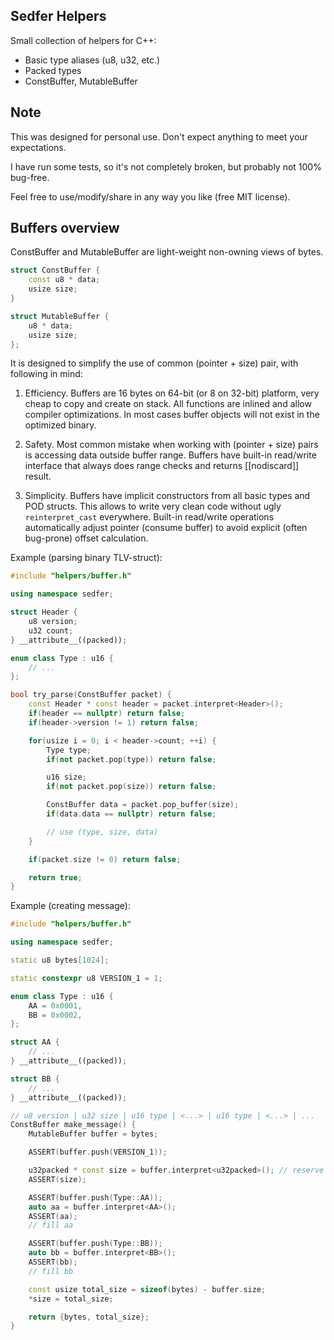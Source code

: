 ## Sedfer Helpers

Small collection of helpers for C++:

* Basic type aliases (u8, u32, etc.)
* Packed types
* ConstBuffer, MutableBuffer

## Note
This was designed for personal use. Don't expect anything to meet your expectations.

I have run some tests, so it's not completely broken, but probably not 100% bug-free.

Feel free to use/modify/share in any way you like (free MIT license).

## Buffers overview

ConstBuffer and MutableBuffer are light-weight non-owning views of bytes.
```c++
struct ConstBuffer {
    const u8 * data;
    usize size;
}

struct MutableBuffer {
    u8 * data;
    usize size;
};
```

It is designed to simplify the use of common (pointer + size) pair, with following in mind:
1. Efficiency.
Buffers are 16 bytes on 64-bit (or 8 on 32-bit) platform, very cheap to copy and create on stack.
All functions are inlined and allow compiler optimizations. In most cases buffer objects will not exist in the optimized binary.

2. Safety.
Most common mistake when working with (pointer + size) pairs is accessing data outside buffer range.
Buffers have built-in read/write interface that always does range checks and returns [[nodiscard]] result.

3. Simplicity.
Buffers have implicit constructors from all basic types and POD structs. This allows to write very clean code without ugly `reinterpret_cast` everywhere.
Built-in read/write operations automatically adjust pointer (consume buffer) to avoid explicit (often bug-prone) offset calculation.

Example (parsing binary TLV-struct):
```c++
#include "helpers/buffer.h"

using namespace sedfer;

struct Header {
    u8 version;
    u32 count;
} __attribute__((packed));

enum class Type : u16 {
    // ...
};

bool try_parse(ConstBuffer packet) {
    const Header * const header = packet.interpret<Header>();
    if(header == nullptr) return false;
    if(header->version != 1) return false;

    for(usize i = 0; i < header->count; ++i) {
        Type type;
        if(not packet.pop(type)) return false;

        u16 size;
        if(not packet.pop(size)) return false;

        ConstBuffer data = packet.pop_buffer(size);
        if(data.data == nullptr) return false;

        // use (type, size, data)
    }

    if(packet.size != 0) return false;

    return true;
}
```

Example (creating message):
```c++
#include "helpers/buffer.h"

using namespace sedfer;

static u8 bytes[1024];

static constexpr u8 VERSION_1 = 1;

enum class Type : u16 {
    AA = 0x0001,
    BB = 0x0002,
};

struct AA {
    // ...
} __attribute__((packed));

struct BB {
    // ...
} __attribute__((packed));

// u8 version | u32 size | u16 type | <...> | u16 type | <...> | ...
ConstBuffer make_message() {
    MutableBuffer buffer = bytes;

    ASSERT(buffer.push(VERSION_1));

    u32packed * const size = buffer.interpret<u32packed>(); // reserve space (fill at the end)
    ASSERT(size);

    ASSERT(buffer.push(Type::AA));
    auto aa = buffer.interpret<AA>();
    ASSERT(aa);
    // fill aa

    ASSERT(buffer.push(Type::BB));
    auto bb = buffer.interpret<BB>();
    ASSERT(bb);
    // fill bb

    const usize total_size = sizeof(bytes) - buffer.size;
    *size = total_size;

    return {bytes, total_size};
}
```

